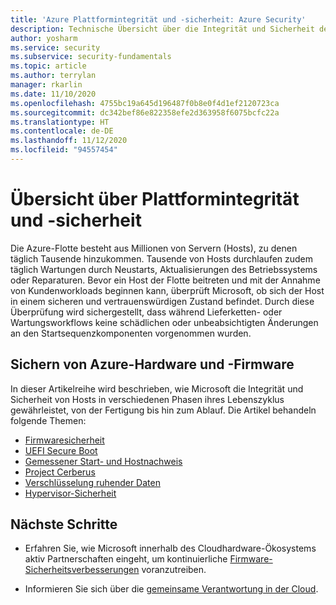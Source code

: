 ```yaml
---
title: 'Azure Plattformintegrität und -sicherheit: Azure Security'
description: Technische Übersicht über die Integrität und Sicherheit der Azure-Plattform.
author: yosharm
ms.service: security
ms.subservice: security-fundamentals
ms.topic: article
ms.author: terrylan
manager: rkarlin
ms.date: 11/10/2020
ms.openlocfilehash: 4755bc19a645d196487f0b8e0f4d1ef2120723ca
ms.sourcegitcommit: dc342bef86e822358efe2d363958f6075bcfc22a
ms.translationtype: HT
ms.contentlocale: de-DE
ms.lasthandoff: 11/12/2020
ms.locfileid: "94557454"
---
```

# <a name="platform-integrity-and-security-overview"></a>Übersicht über Plattformintegrität und -sicherheit
Die Azure-Flotte besteht aus Millionen von Servern (Hosts), zu denen täglich Tausende hinzukommen. Tausende von Hosts durchlaufen zudem täglich Wartungen durch Neustarts, Aktualisierungen des Betriebssystems oder Reparaturen. Bevor ein Host der Flotte beitreten und mit der Annahme von Kundenworkloads beginnen kann, überprüft Microsoft, ob sich der Host in einem sicheren und vertrauenswürdigen Zustand befindet. Durch diese Überprüfung wird sichergestellt, dass während Lieferketten- oder Wartungsworkflows keine schädlichen oder unbeabsichtigten Änderungen an den Startsequenzkomponenten vorgenommen wurden.

## <a name="securing-azure-hardware-and-firmware"></a>Sichern von Azure-Hardware und -Firmware
In dieser Artikelreihe wird beschrieben, wie Microsoft die Integrität und Sicherheit von Hosts in verschiedenen Phasen ihres Lebenszyklus gewährleistet, von der Fertigung bis hin zum Ablauf. Die Artikel behandeln folgende Themen:
 
- [Firmwaresicherheit](firmware.md)
- [UEFI Secure Boot](secure-boot.md)
- [Gemessener Start- und Hostnachweis](measured-boot-host-attestation.md)
- [Project Cerberus](project-cerberus.md)
- [Verschlüsselung ruhender Daten](encryption-atrest.md)
- [Hypervisor-Sicherheit](hypervisor.md)
 
## <a name="next-steps"></a>Nächste Schritte

- Erfahren Sie, wie Microsoft innerhalb des Cloudhardware-Ökosystems aktiv Partnerschaften eingeht, um kontinuierliche [Firmware-Sicherheitsverbesserungen](firmware.md) voranzutreiben.

- Informieren Sie sich über die [gemeinsame Verantwortung in der Cloud](shared-responsibility.md).